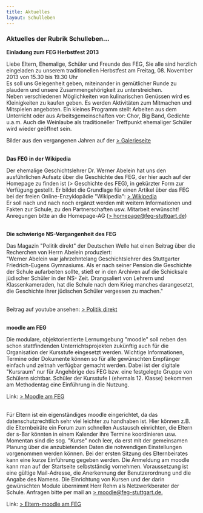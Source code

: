 ```yaml
---
title: Aktuelles
layout: Schulleben
---
```



<h3>Aktuelles der Rubrik Schulleben...</h3>
  <b>Einladung zum FEG Herbstfest 2013</b>
  <p>Liebe Eltern, Ehemalige, Schüler und Freunde des FEG, Sie alle sind herzlich eingeladen zu unserem traditionellen Herbstfest am
  Freitag, 08. November 2013 von 15.30 bis 19.30 Uhr
  <br>Es soll uns Gelegenheit geben, miteinander in gemütlicher Runde zu plaudern und unsere Zusammengehörigkeit zu unterstreichen.
  <br>Neben verschiedenen Möglichkeiten von kulinarischen Genüssen wird es Kleinigkeiten zu kaufen geben. Es werden Aktivitäten zum Mitmachen und Mitspielen angeboten. Ein kleines Programm stellt Arbeiten aus dem Unterricht oder aus Arbeitsgemeinschaften vor: Chor, Big Band, Gedichte u.a.m.
  Auch die Weinlaube als traditioneller Treffpunkt ehemaliger Schüler wird wieder geöffnet sein.</p>

  Bilder aus den vergangenen Jahren auf der <a href="http://www.feg-stuttgart.de/html/galerie/herbstfest10.html">> Galerieseite</a>
  <br><br>

  <b>Das FEG in der Wikipedia</b>
  <p>Der ehemalige Geschichtslehrer Dr. Werner Abelein hat uns den ausführlichen Aufsatz über die Geschichte des FEG, der hier auch auf der Homepage zu finden ist (> Geschichte des FEG), in gekürzter Form zur Verfügung gestellt. Er bildet die Grundlage für einen Artikel über das FEG bei der freien Online-Enzyklopädie "Wikipedia": <a href="http://de.wikipedia.org/wiki/Friedrich-Eugens-Gymnasium_Stuttgart">> Wikipedia</a>
  <br>Er soll nach und nach noch ergänzt werden mit weitern Informationen und Fakten zur Schule, zu den Partnerschaften usw. Mitarbeit erwünscht! Anregungen bitte an die Homepage-AG (<a href="mailto::homepage@feg-stuttgart.de">> homepage@feg-stuttgart.de</a>)
  <br><br>

  <b>Die schwierige NS-Vergangenheit des FEG</b>
  <p>Das Magazin "Politik direkt" der Deutschen Welle hat einen Beitrag über die Recherchen von Herrn Abelein produziert:
  <br>"Werner Abelein war jahrzehntelang Geschichtslehrer des Stuttgarter Friedrich-Eugens Gymnasiums. Als er nach seiner Pension die Geschichte der Schule aufarbeiten sollte, stieß er in den Archiven auf die Schicksale jüdischer Schüler in der NS- Zeit. Drangsaliert von Lehrern und Klassenkameraden, hat die Schule nach dem Krieg manches darangesetzt, die Geschichte ihrer jüdischen Schüler vergessen zu machen."</p>
  <br>Beitrag auf youtube ansehen: <a href="http://www.youtube.com/watch?v=_nnhNZV8Lqk">> Politik direkt</a>
  <br><br>


  <b>moodle am FEG</b>
  <p>Die modulare, objektorientierte Lernumgebung "moodle" soll neben den schon stattfindenden Unterrichtsprojekten zukünftig auch für die Organisation der Kursstufe eingesetzt werden. Wichtige Informationen, Termine oder Dokumente können so für alle gewünschten Empfänger einfach und zeitnah verfügbar gemacht werden. Dabei ist der digitale "Kursraum" nur für Angehörige des FEG bzw. eine festgelegte Gruppe von Schülern sichtbar.
  Schüler der Kursstufe I (ehemals 12. Klasse) bekommen am Methodentag eine Einführung in die Nutzung.</p>
  Link: <a href="http://moodle.feg-stuttgart.de/moodle">> Moodle am FEG</a>
  <br><br>


  <p>Für Eltern ist ein eigenständiges moodle eingerichtet, da das datenschutzrechtlich sehr viel leichter zu handhaben ist. Hier können z.B. die Elternbeiräte ein Forum zum schnellen Austausch einrichten, die Eltern der s-Bar könnten in einem Kalender ihre Termine koordinieren usw. Momentan sind die sog. "Kurse" noch leer, da erst mit der gemeinsamen Planung über die anzubietenden Daten die notwendigen Einstellungen vorgenommen werden können. Bei der ersten Sitzung des Elternbeirates kann eine kurze Einführung gegeben werden.
  Die Anmeldung am moodle kann man auf der Startseite selbstständig vornehmen. Voraussetzung ist eine gültige Mail-Adresse, die Anerkennung der Benutzerordnung und die Angabe des Namens.
  Die EInrichtung von Kursen und der darin gewünschten Module übernimmt Herr Rehm als Netzwerkberater der Schule. Anfragen bitte per mail an <a href="mailto::moodle@feg-stuttgart.de">> moodle@feg-stuttgart.de.</a></p>
  Link: <a href="http://eltern-moodle.feg-stuttgart.de/moodle">> Eltern-moodle am FEG</a>
